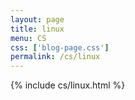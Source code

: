 ```yaml
---
layout: page
title: linux
menu: CS
css: ['blog-page.css']
permalink: /cs/linux
---
```


{% include cs/linux.html %}
